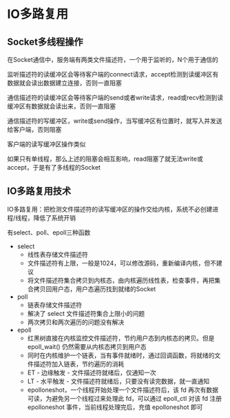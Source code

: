 # IO多路复用

## Socket多线程操作

在Socket通信中，服务端有两类文件描述符，一个用于监听的，N个用于通信的

监听描述符的读缓冲区会等待客户端的connect请求，accept检测到读缓冲区有数据就会读出数据建立连接，否则一直阻塞

通信描述符的读缓冲区会等待客户端的send或者write请求，read或recv检测到读缓冲区有数据就会读出来，否则一直阻塞

通信描述符的写缓冲区，write或send操作，当写缓冲区有位置时，就写入并发送给客户端，否则阻塞

客户端的读写缓冲区操作类似

如果只有单线程，那么上述的阻塞会相互影响，read阻塞了就无法write或accept，于是有了多线程的Socket

## IO多路复用技术

IO多路复用：把检测文件描述符的读写缓冲区的操作交给内核，系统不必创建进程/线程，降低了系统开销

有select、poll、epoll三种函数

* select
  * 线性表存储文件描述符
  * 文件描述符有上限，一般是1024，可以修改源码，重新编译内核，但不建议
  * 将文件描述符集合拷贝到内核态，由内核遍历线性表，检查事件，再把集合拷贝回用户态，用户态遍历找到就绪的Socket
* poll
  * 链表存储文件描述符
  * 解决了 select 文件描述符集合上限小的问题
  * 两次拷贝和两次遍历的问题没有解决
* epoll
  * 红黑树直接在内核监控文件描述符，节约用户态到内核态的拷贝。但是 epoll_wait() 仍然需要从内核态拷贝到用户态
  * 同时在内核维护一个链表，当有事件就绪时，通过回调函数，将就绪的文件描述符加入链表，节约遍历的消耗
  * ET - 边缘触发 - 文件描述符就绪后，仅通知一次
  * LT - 水平触发 - 文件描述符就绪后，只要没有读完数据，就一直通知
  * epolloneshot，一个线程开始处理一个文件描述符后，该 fd 再次有数据可读，为避免另一个线程过来处理此 fd，可以通过 epoll_ctl 对该 fd 注册 epolloneshot 事件，当前线程处理完后，充值 epolloneshot 即可

